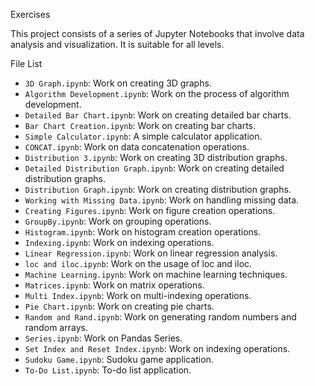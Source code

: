 Exercises

This project consists of a series of Jupyter Notebooks that involve data analysis and visualization. It is suitable for all levels.


File List

- `3D Graph.ipynb`: Work on creating 3D graphs.
- `Algorithm Development.ipynb`: Work on the process of algorithm development.
- `Detailed Bar Chart.ipynb`: Work on creating detailed bar charts.
- `Bar Chart Creation.ipynb`: Work on creating bar charts.
- `Simple Calculator.ipynb`: A simple calculator application.
- `CONCAT.ipynb`: Work on data concatenation operations.
- `Distribution 3.ipynb`: Work on creating 3D distribution graphs.
- `Detailed Distribution Graph.ipynb`: Work on creating detailed distribution graphs.
- `Distribution Graph.ipynb`: Work on creating distribution graphs.
- `Working with Missing Data.ipynb`: Work on handling missing data.
- `Creating Figures.ipynb`: Work on figure creation operations.
- `GroupBy.ipynb`: Work on grouping operations.
- `Histogram.ipynb`: Work on histogram creation operations.
- `Indexing.ipynb`: Work on indexing operations.
- `Linear Regression.ipynb`: Work on linear regression analysis.
- `loc and iloc.ipynb`: Work on the usage of loc and iloc.
- `Machine Learning.ipynb`: Work on machine learning techniques.
- `Matrices.ipynb`: Work on matrix operations.
- `Multi Index.ipynb`: Work on multi-indexing operations.
- `Pie Chart.ipynb`: Work on creating pie charts.
- `Random and Rand.ipynb`: Work on generating random numbers and random arrays.
- `Series.ipynb`: Work on Pandas Series.
- `Set Index and Reset Index.ipynb`: Work on indexing operations.
- `Sudoku Game.ipynb`: Sudoku game application.
- `To-Do List.ipynb`: To-do list application.
